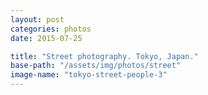 ```yaml
---
layout: post
categories: photos
date: 2015-07-25

title: "Street photography. Tokyo, Japan."
base-path: "/assets/img/photos/street"
image-name: "tokyo-street-people-3"
---
```

